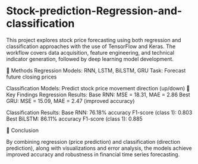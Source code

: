 # Stock-prediction-Regression-and-classification


This project explores stock price forecasting using both regression and classification approaches with the use of TensorFlow and Keras. The workflow covers data acquisition, feature engineering, and technical indicator generation,
followed by deep learning model development.

🔹 Methods
Regression Models: RNN, LSTM, BiLSTM, GRU
Task: Forecast future closing prices

Classification Models: Predict stock price movement direction (up/down)
🔹 Key Findings
Regression Results:
Base RNN: MSE = 18.31, MAE = 2.86
Best GRU: MSE = 15.09, MAE = 2.47 (improved accuracy)

Classification Results:
Base RNN: 76.18% accuracy
F1-score (class 1): 0.803
Best BiLSTM: 86.11% accuracy
F1-score (class 1): 0.885

🔹 Conclusion

By combining regression (price prediction) and classification (direction prediction), along with visualizations and error analysis, the models achieve improved accuracy and
robustness in financial time series forecasting.
